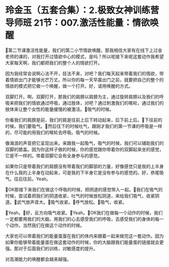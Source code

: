 # 玲金玉（五套合集）：2.极致女神训练营导师班  21节：007.激活性能量：情欲唤醒

🎼第二节课激活性能量，我们的第二小节情欲唤醒。那我相信大家有在线下上过金老师的课的，对我打开过情欲中心的模式，是吗？所以呢接下来呢这套动作我希望大家每天啊，我们都把我们的整个人的情欲打开。

因为我经常会说啊心法不开，技法不来，对吧？我们每天起来带着我们的情欲，带着情欲出门才能够光芒万丈。所以你的每一天早晨出门之前，就要把自己的整个的情欲的模式把它做一个唤醒，做一个打开。好，请用唤醒的方式。

双脚打开。啊，双脚打开，那我们的肩膀以肩膀为主，通过旋转肩膀以及我们的呼吸来把我们的情欲通过呼吸，通过肢体，对吧？通过刺激我们的喉轮，通过我们的肢体来让整个女性的能量缓慢的被激活。🎼吸气的时候。

你看我们的肩膀是前，我们的肩是往前上后下转动起来，后下前上后。🎼下往前的时候，我们要吸气。🎼然后往下的时候吐气，跟刚才我们的第一节课的呼吸是一样的，尽可能的用我们的喉轮去呼吸。吸气的时候。

像海浪的声音把它呈现出来。来跟我一起吸气，吸气的时候，我们可以辅助我们的双脚的膝盖。因为你这样子做的时候，你的感觉跟你带着你的双脚起来坐的感觉，它是不一样的。带着双脚它会有全身参与的感觉。

如果你只是带着我们的肩膀没有带着我们的脚部的力量，好像感觉只是我的上半身在什么我的上半身在动起来，可是我的下半身它是没有参与的感觉的。好，恭尾吸气。往后往前。Yeah。

🎼OK那接下来我们在做这个呼吸的时候，把阴道的感觉带入一起。🎼我们在吸气的时候，尝试着把我们的阴道收紧，吐气的时候放松阴道，来给我们吸气，收紧阴道。🎼武气放声音大。🎼吸气收紧。🎼呼气放松。🎼吸气，收紧。

🎼Yeah。🎼好，反方向吸气收紧。🎼Yeah。🎼OK我们在做每一个动作的时候，我们一定都要用我们的大脑，用我们的心去感受我们的呼吸，去感受我们的身体的每一个动作。当然我们在做这个动作的时候。

大家也可以带着我们的能量蛋蛋在我们的体内来跟着一起来做完这一套动作。因为如果你能够带着能量蛋在做这套动作的时候，你的大脑跟我们能量蛋的链接就会更强。那对于后面我们的训练，对敏感度的提升。

对高潮能力的唤醒都会越来越强。